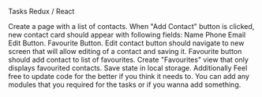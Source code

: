 Tasks
Redux / React
    
Create a page with a list of contacts.
When "Add Contact" button is clicked, new contact card should appear with following fields:
Name
Phone
Email
Edit Button.
Favourite Button.
Edit contact button should navigate to new screen that will allow editing of a contact and saving it.
Favourite button should add contact to list of favourites.
Create "Favourites" view that only displays favourited contacts.
Save state in local storage.
Additionally
Feel free to update code for the better if you think it needs to.
You can add any modules that you required for the tasks or if you wanna add something.
